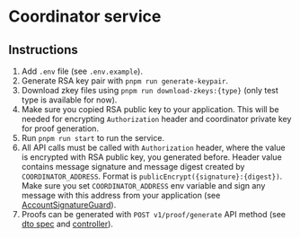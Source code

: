 # Coordinator service

## Instructions

1. Add `.env` file (see `.env.example`).
2. Generate RSA key pair with `pnpm run generate-keypair`.
3. Download zkey files using `pnpm run download-zkeys:{type}` (only test type is available for now).
4. Make sure you copied RSA public key to your application. This will be needed for encrypting `Authorization` header and coordinator private key for proof generation.
5. Run `pnpm run start` to run the service.
6. All API calls must be called with `Authorization` header, where the value is encrypted with RSA public key, you generated before. Header value contains message signature and message digest created by `COORDINATOR_ADDRESS`. Format is `publicEncrypt({signature}:{digest})`.
   Make sure you set `COORDINATOR_ADDRESS` env variable and sign any message with this address from your application (see [AccountSignatureGuard](./ts/auth/AccountSignatureGuard.service.ts)).
7. Proofs can be generated with `POST v1/proof/generate` API method (see [dto spec](./ts/proof/dto.ts) and [controller](./ts/app.controller.ts)).
